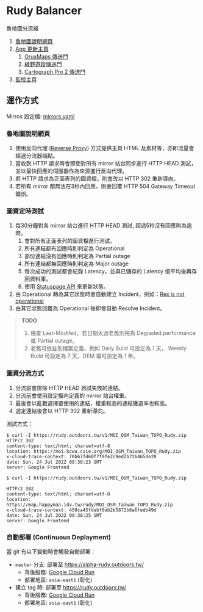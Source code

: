 # Rudy Balancer

魯地圖分流器

1. [魯地圖說明網頁](https://rudy.outdoors.tw/)
1. [App 更新主頁](https://rudy.outdoors.tw/app)
   1. [OruxMaps 傳送門](https://rudy.outdoors.tw/app/oruxmaps)
   1. [綠野遊蹤傳送門](https://rudy.outdoors.tw/app/gts)
   1. [Cartograph Pro 2 傳送門](https://rudy.outdoors.tw/app/carto)
1. [監控主頁](https://outdoorsafetylab1.statuspage.io/)

## 運作方式

Mirros 設定檔: [mirrors.yaml](https://github.com/outdoorsafetylab/rudy-balancer/blob/master/config/mirrors.yaml)

### 魯地圖說明網頁

1. 使用反向代理 ([Reverse Proxy](https://pkg.go.dev/net/http/httputil#ReverseProxy)) 方式提供主頁 HTML 及素材等，亦即流量會經過分流器端點。
1. 當收到 HTTP 請求時會即使對所有 mirror 站台同步進行 HTTP HEAD 測試，並以最快回應的伺服器作為來源進行反向代理。
1. 若 HTTP 請求為正面表列的圖資檔，則會改以 HTTP 302 重新導向。
1. 若所有 mirror 都無法在3秒內回應，則會回覆 HTTP 504 Gateway Timeout 錯誤。

### 圖資定時測試

1. 每30分鐘對各 mirror 站台進行 HTTP HEAD 測試, 超過5秒沒有回應則為逾時。
   1. 會對所有正面表列的圖資檔進行測試。
   1. 所有連結都有回應時則判定為 Operational
   1. 部份連結沒有回應時則判定為 Partial outage
   1. 所有連結都無回應時則判定為 Major outage
   1. 每次成功的測試都會紀錄 Latency，並與已儲存的 Latency 值平均後再存回資料庫。
   1. 使用 [Statuspage API](https://developer.statuspage.io/) 來更新狀態。
1. 由 Operational 轉為其它狀態時會自動建立 Incident，例如：[Rex is not operational](https://rudymap.statuspage.io/incidents/blp2ytvrjg05)
1. 由其它狀態回覆為 Operational 後即會自動 Resolve Incident。

> **TODO**
>
> 1. 檢查 Last-Modifed，若日期太過老舊則視為 Degraded performance 或 Partial outage。
> 1. 老舊可依各別檔案定義，例如 Daily Build 可設定為 1 天， Weekly Build 可設定為 7 天，DEM 檔可設定為 1 年。

### 圖資分流方式

1. 分流前會排除 HTTP HEAD 測試失敗的連結。
1. 分流前會使用設定檔內定義的 mirror 站台權重。
1. 最後會以亂數選擇要使用的連結，權重較高的連結獲選率也較高。
1. 選定連結後會以 HTTP 302 重新導向。

測試方式：

```shell
$ curl -I https://rudy.outdoors.tw/v1/MOI_OSM_Taiwan_TOPO_Rudy.zip
HTTP/2 302 
content-type: text/html; charset=utf-8
location: https://moi.kcwu.csie.org/MOI_OSM_Taiwan_TOPO_Rudy.zip
x-cloud-trace-context: 70b67fd60f7f9fe2c9ed2b726465de28
date: Sun, 24 Jul 2022 09:38:23 GMT
server: Google Frontend

$ curl -I https://rudy.outdoors.tw/v1/MOI_OSM_Taiwan_TOPO_Rudy.zip

HTTP/2 302 
content-type: text/html; charset=utf-8
location: https://map.happyman.idv.tw/rudy/MOI_OSM_Taiwan_TOPO_Rudy.zip
x-cloud-trace-context: 450ca45fdabf0ab2b5872b8a6fedb49d
date: Sun, 24 Jul 2022 09:38:25 GMT
server: Google Frontend
```

### 自動部署 (Continuous Deplayment)

當 git 有以下變動時會觸發自動部署：

* `master` 分支: 部署至 https://alpha-rudy.outdoors.tw/
  * 背後服務: [Google Cloud Run](https://cloud.google.com/run)
  * 部署地區: `asia-east1` (彰化)
* 建立 tag 時: 部署至 https://rudy.outdoors.tw/
  * 背後服務: [Google Cloud Run](https://cloud.google.com/run)
  * 部署地區: `asia-east1` (彰化)
